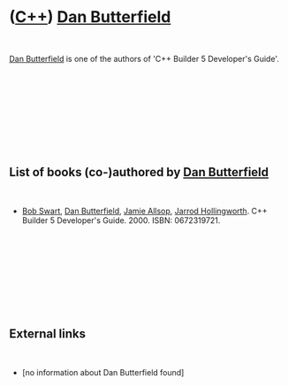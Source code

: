 



 

 

 

 

 

([C++](Cpp.md)) [Dan Butterfield](CppDanButterfield.md)
=========================================================

 

[Dan Butterfield](CppDanButterfield.md) is one of the authors of 'C++
Builder 5 Developer's Guide'.

 

 

 

 

 

List of books (co-)authored by [Dan Butterfield](CppDanButterfield.md)
-----------------------------------------------------------------------

 

-   [Bob Swart](CppBobSwart.md), [Dan
    Butterfield](CppDanButterfield.md), [Jamie
    Allsop](CppJamieAllsop.md), [Jarrod
    Hollingworth](CppJarrodHollingworth.md). C++ Builder 5
    Developer's Guide. 2000. ISBN: 0672319721.

 

 

 

 

 

External links
--------------

 

-   \[no information about Dan Butterfield found\]

 

 

 

 

 





 



